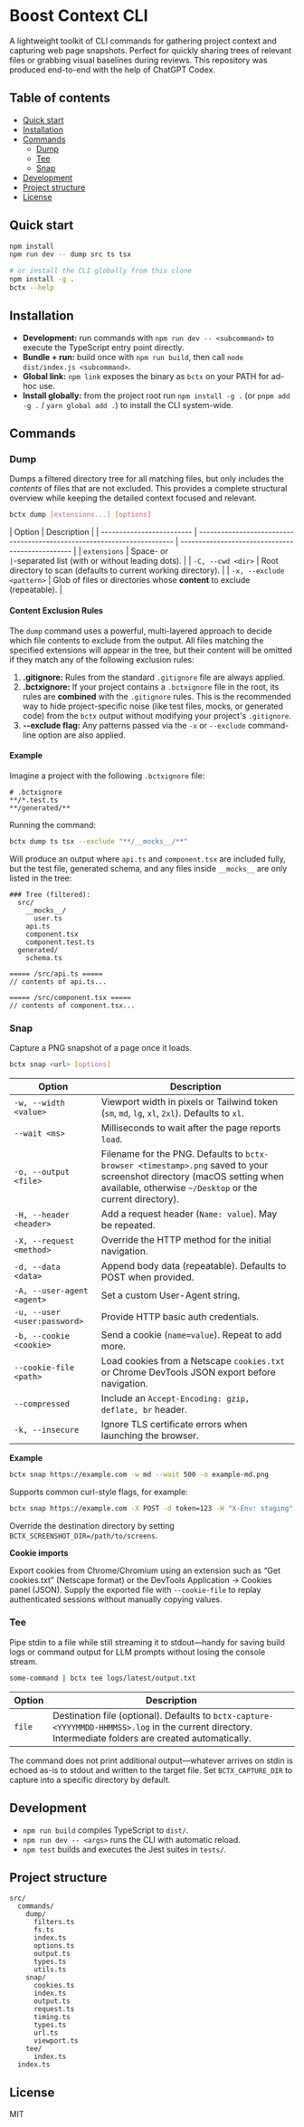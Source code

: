# Boost Context CLI

A lightweight toolkit of CLI commands for gathering project context and capturing web page snapshots. Perfect for quickly sharing trees of relevant files or grabbing visual baselines during reviews. This repository was produced end-to-end with the help of ChatGPT Codex.

## Table of contents

- [Quick start](#quick-start)
- [Installation](#installation)
- [Commands](#commands)
  - [Dump](#dump)
  - [Tee](#tee)
  - [Snap](#snap)
- [Development](#development)
- [Project structure](#project-structure)
- [License](#license)

## Quick start

```bash
npm install
npm run dev -- dump src ts tsx

# or install the CLI globally from this clone
npm install -g .
bctx --help
```

## Installation

- **Development:** run commands with `npm run dev -- <subcommand>` to execute the TypeScript entry point directly.
- **Bundle + run:** build once with `npm run build`, then call `node dist/index.js <subcommand>`.
- **Global link:** `npm link` exposes the binary as `bctx` on your PATH for ad-hoc use.
- **Install globally:** from the project root run `npm install -g .` (or `pnpm add -g .` / `yarn global add .`) to install the CLI system-wide.

## Commands

### Dump

Dumps a filtered directory tree for all matching files, but only includes the _contents_ of files that are not excluded. This provides a complete structural overview while keeping the detailed context focused and relevant.

```bash
bctx dump [extensions...] [options]
```

| Option                    | Description                                                             |
| ------------------------- | ----------------------------------------------------------------------- | ------------------------------------------------ |
| `extensions`              | Space- or `                                                             | `-separated list (with or without leading dots). |
| `-C, --cwd <dir>`         | Root directory to scan (defaults to current working directory).         |
| `-x, --exclude <pattern>` | Glob of files or directories whose **content** to exclude (repeatable). |

#### Content Exclusion Rules

The `dump` command uses a powerful, multi-layered approach to decide which file contents to exclude from the output. All files matching the specified extensions will appear in the tree, but their content will be omitted if they match any of the following exclusion rules:

1.  **.gitignore:** Rules from the standard `.gitignore` file are always applied.
2.  **.bctxignore:** If your project contains a `.bctxignore` file in the root, its rules are **combined** with the `.gitignore` rules. This is the recommended way to hide project-specific noise (like test files, mocks, or generated code) from the `bctx` output without modifying your project's `.gitignore`.
3.  **--exclude flag:** Any patterns passed via the `-x` or `--exclude` command-line option are also applied.

#### Example

Imagine a project with the following `.bctxignore` file:

```
# .bctxignore
**/*.test.ts
**/generated/**
```

Running the command:

```bash
bctx dump ts tsx --exclude "**/__mocks__/**"
```

Will produce an output where `api.ts` and `component.tsx` are included fully, but the test file, generated schema, and any files inside `__mocks__` are only listed in the tree:

```
### Tree (filtered):
  src/
    __mocks__/
      user.ts
    api.ts
    component.tsx
    component.test.ts
  generated/
    schema.ts

===== /src/api.ts =====
// contents of api.ts...

===== /src/component.tsx =====
// contents of component.tsx...

```

### Snap

Capture a PNG snapshot of a page once it loads.

```bash
bctx snap <url> [options]
```

| Option                       | Description                                                                                                                                                                         |
| ---------------------------- | ----------------------------------------------------------------------------------------------------------------------------------------------------------------------------------- |
| `-w, --width <value>`        | Viewport width in pixels or Tailwind token (`sm`, `md`, `lg`, `xl`, `2xl`). Defaults to `xl`.                                                                                       |
| `--wait <ms>`                | Milliseconds to wait after the page reports `load`.                                                                                                                                 |
| `-o, --output <file>`        | Filename for the PNG. Defaults to `bctx-browser <timestamp>.png` saved to your screenshot directory (macOS setting when available, otherwise `~/Desktop` or the current directory). |
| `-H, --header <header>`      | Add a request header (`Name: value`). May be repeated.                                                                                                                              |
| `-X, --request <method>`     | Override the HTTP method for the initial navigation.                                                                                                                                |
| `-d, --data <data>`          | Append body data (repeatable). Defaults to POST when provided.                                                                                                                      |
| `-A, --user-agent <agent>`   | Set a custom User-Agent string.                                                                                                                                                     |
| `-u, --user <user:password>` | Provide HTTP basic auth credentials.                                                                                                                                                |
| `-b, --cookie <cookie>`      | Send a cookie (`name=value`). Repeat to add more.                                                                                                                                   |
| `--cookie-file <path>`       | Load cookies from a Netscape `cookies.txt` or Chrome DevTools JSON export before navigation.                                                                                        |
| `--compressed`               | Include an `Accept-Encoding: gzip, deflate, br` header.                                                                                                                             |
| `-k, --insecure`             | Ignore TLS certificate errors when launching the browser.                                                                                                                           |

**Example**

```bash
bctx snap https://example.com -w md --wait 500 -o example-md.png
```

Supports common curl-style flags, for example:

```bash
bctx snap https://example.com -X POST -d token=123 -H "X-Env: staging" --compressed
```

Override the destination directory by setting `BCTX_SCREENSHOT_DIR=/path/to/screens`.

**Cookie imports**

Export cookies from Chrome/Chromium using an extension such as “Get cookies.txt” (Netscape format) or the DevTools Application → Cookies panel (JSON). Supply the exported file with `--cookie-file` to replay authenticated sessions without manually copying values.

### Tee

Pipe stdin to a file while still streaming it to stdout—handy for saving build logs or command output for LLM prompts without losing the console stream.

```bash
some-command | bctx tee logs/latest/output.txt
```

| Option | Description                                                                                                                                             |
| ------ | ------------------------------------------------------------------------------------------------------------------------------------------------------- |
| `file` | Destination file (optional). Defaults to `bctx-capture-<YYYYMMDD-HHMMSS>.log` in the current directory. Intermediate folders are created automatically. |

The command does not print additional output—whatever arrives on stdin is echoed as-is to stdout and written to the target file. Set `BCTX_CAPTURE_DIR` to capture into a specific directory by default.

## Development

- `npm run build` compiles TypeScript to `dist/`.
- `npm run dev -- <args>` runs the CLI with automatic reload.
- `npm test` builds and executes the Jest suites in `tests/`.

## Project structure

```
src/
  commands/
    dump/
      filters.ts
      fs.ts
      index.ts
      options.ts
      output.ts
      types.ts
      utils.ts
    snap/
      cookies.ts
      index.ts
      output.ts
      request.ts
      timing.ts
      types.ts
      url.ts
      viewport.ts
    tee/
      index.ts
  index.ts
```

## License

MIT
